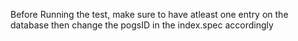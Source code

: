 Before Running the test, make sure to have atleast one entry on the database 
then change the pogsID in the index.spec accordingly 
